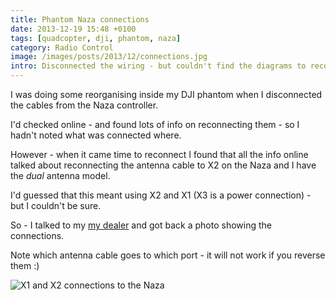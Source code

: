 ```yaml
---
title: Phantom Naza connections
date: 2013-12-19 15:48 +0100
tags: [quadcopter, dji, phantom, naza]
category: Radio Control
image: /images/posts/2013/12/connections.jpg
intro: Disconnected the wiring - but couldn't find the diagrams to reconnect online. Dealer helped
---
```


I was doing some reorganising inside my DJI phantom when I disconnected the cables from the Naza controller.

I'd checked online - and found lots of info on reconnecting them - so I hadn't noted what was connected where.

However - when it came time to reconnect I found that all the info online talked about reconnecting the antenna cable to X2 on the Naza and I have the _dual_ antenna model.

I'd guessed that this meant using X2 and X1 (X3 is a power connection) - but I couldn't be sure.

So - I talked to my [my dealer](http://elefun.no) and got back a photo showing the connections.

Note which antenna cable goes to which port - it will not work if you reverse them :)

![X1 and X2 connections to the Naza](/images/posts/2013/12/connections.jpg)
